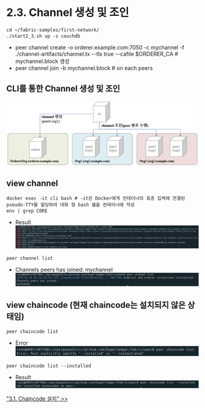 # 2.3. Channel 생성 및 조인
```shell
cd ~/fabric-samples/first-network/
./start2_3.sh up -s couchdb
```
- peer channel create -o orderer.example.com:7050 -c mychannel -f ./channel-artifacts/channel.tx --tls true --cafile $ORDERER_CA   # mychannel.block 생성
- peer channel join -b mychannel.block   # on each peers

## CLI를 통한 Channel 생성 및 조인
![](https://github.com/skblockedu/edu19/blob/master/images/cli2.png)

## view channel
```shell
docker exec -it cli bash # -it은 Docker에게 컨테이너의 표준 입력에 연결된 pseudo-TTY를 할당하여 대화 형 bash 쉘을 컨테이너에 작성
env | grep CORE
```
* Result
![](https://github.com/skblockedu/edu19/blob/master/images/Session2_3_1.png)


```shell
peer channel list
```
* Channels peers has joined: mychannel
![](https://github.com/skblockedu/edu19/blob/master/images/Session2_3_2.png)

## view chaincode (현재 chaincode는 설치되지 않은 상태임)
```
peer chaincode list
```
* Error
![](https://github.com/skblockedu/edu19/blob/master/images/Session2_3_3.png)

```
peer chaincode list --installed
```
* Result
![](https://github.com/skblockedu/edu19/blob/master/images/Session2_3_4.png)

["3.1. Chaincode 설치" >>](https://github.com/skblockedu/edu19/blob/master/Session3_1.md)
